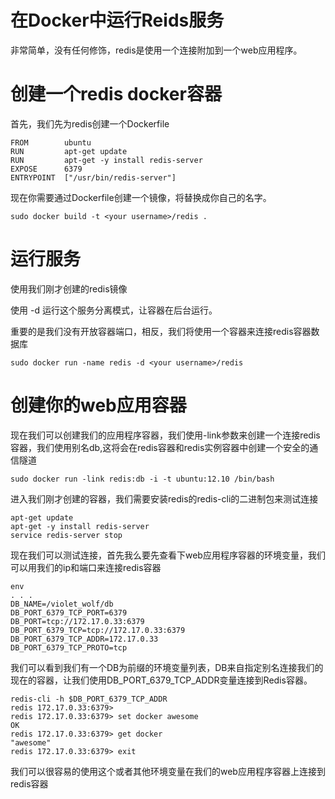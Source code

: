 在Docker中运行Reids服务
=====================
非常简单，没有任何修饰，redis是使用一个连接附加到一个web应用程序。

# 创建一个redis docker容器

首先，我们先为redis创建一个Dockerfile
```
FROM        ubuntu
RUN         apt-get update
RUN         apt-get -y install redis-server
EXPOSE      6379
ENTRYPOINT  ["/usr/bin/redis-server"]
```
现在你需要通过Dockerfile创建一个镜像，将替换成你自己的名字。
```
sudo docker build -t <your username>/redis .
```

# 运行服务

使用我们刚才创建的redis镜像

使用 -d 运行这个服务分离模式，让容器在后台运行。

重要的是我们没有开放容器端口，相反，我们将使用一个容器来连接redis容器数据库
```
sudo docker run -name redis -d <your username>/redis
```

# 创建你的web应用容器

现在我们可以创建我们的应用程序容器，我们使用-link参数来创建一个连接redis容器，我们使用别名db,这将会在redis容器和redis实例容器中创建一个安全的通信隧道
```
sudo docker run -link redis:db -i -t ubuntu:12.10 /bin/bash
```
进入我们刚才创建的容器，我们需要安装redis的redis-cli的二进制包来测试连接
```
apt-get update
apt-get -y install redis-server
service redis-server stop
```
现在我们可以测试连接，首先我么要先查看下web应用程序容器的环境变量，我们可以用我们的ip和端口来连接redis容器
```
env
. . .
DB_NAME=/violet_wolf/db
DB_PORT_6379_TCP_PORT=6379
DB_PORT=tcp://172.17.0.33:6379
DB_PORT_6379_TCP=tcp://172.17.0.33:6379
DB_PORT_6379_TCP_ADDR=172.17.0.33
DB_PORT_6379_TCP_PROTO=tcp
```
我们可以看到我们有一个DB为前缀的环境变量列表，DB来自指定别名连接我们的现在的容器，让我们使用DB_PORT_6379_TCP_ADDR变量连接到Redis容器。
```
redis-cli -h $DB_PORT_6379_TCP_ADDR
redis 172.17.0.33:6379>
redis 172.17.0.33:6379> set docker awesome
OK
redis 172.17.0.33:6379> get docker
"awesome"
redis 172.17.0.33:6379> exit
```
我们可以很容易的使用这个或者其他环境变量在我们的web应用程序容器上连接到redis容器